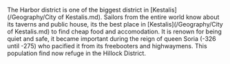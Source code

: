The Harbor district is one of the biggest district in [Kestalis](/Geography/City of Kestalis.md).
Sailors from the entire world know about its taverns and public house, 
its the best place in [Kestalis](/Geography/City of Kestalis.md) to find cheap food and accomodation.
It is renown for being quiet and safe, it became important during the reign of queen Soria (-326 until -275) who pacified it
from its freebooters and highwaymens. This population find now refuge in the Hillock District.
